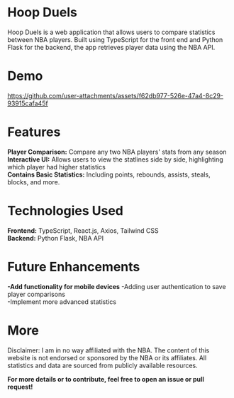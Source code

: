 # Hoop Duels

Hoop Duels is a web application that allows users to compare statistics
between NBA players. Built using TypeScript for the front end and Python Flask for the 
backend, the app retrieves player data using the NBA API.

# Demo

https://github.com/user-attachments/assets/f62db977-526e-47a4-8c29-93915cafa45f

# Features
**Player Comparison:** Compare any two NBA players' stats from any season<br>
**Interactive UI:** Allows users to view the statlines side by side, highlighting which player had higher statistics<br>
**Contains Basic Statistics:** Including points, rebounds, assists, steals, blocks, and more.

# Technologies Used
**Frontend:** TypeScript, React.js, Axios, Tailwind CSS<br>
**Backend:** Python Flask, NBA API

# Future Enhancements
**-Add functionality for mobile devices**
-Adding user authentication to save player comparisons<br>
-Implement more advanced statistics


# More
Disclaimer: I am in no way affiliated with the NBA. The content of this website is not endorsed or sponsored by the NBA or its affiliates. All statistics and data are sourced from publicly available resources.

**For more details or to contribute, feel free to open an issue or pull request!**
